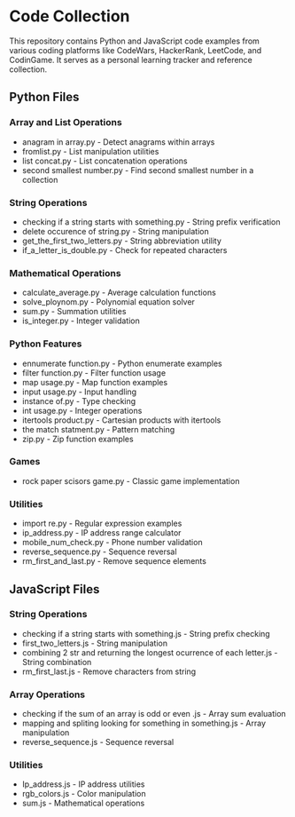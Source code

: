 # Code Collection

This repository contains Python and JavaScript code examples from various coding platforms like CodeWars, HackerRank, LeetCode, and CodinGame. It serves as a personal learning tracker and reference collection.

## Python Files

### Array and List Operations
- anagram in array.py - Detect anagrams within arrays
- fromlist.py - List manipulation utilities
- list concat.py - List concatenation operations
- second smallest number.py - Find second smallest number in a collection

### String Operations
- checking if a string starts with something.py - String prefix verification
- delete occurence of string.py - String manipulation
- get_the_first_two_letters.py - String abbreviation utility
- if_a_letter_is_double.py - Check for repeated characters

### Mathematical Operations
- calculate_average.py - Average calculation functions
- solve_ploynom.py - Polynomial equation solver
- sum.py - Summation utilities
- is_integer.py - Integer validation

### Python Features
- ennumerate function.py - Python enumerate examples
- filter function.py - Filter function usage
- map usage.py - Map function examples
- input usage.py - Input handling
- instance of.py - Type checking
- int usage.py - Integer operations
- itertools product.py - Cartesian products with itertools
- the match statment.py - Pattern matching
- zip.py - Zip function examples

### Games
- rock paper scisors game.py - Classic game implementation

### Utilities
- import re.py - Regular expression examples
- ip_address.py - IP address range calculator
- mobile_num_check.py - Phone number validation
- reverse_sequence.py - Sequence reversal
- rm_first_and_last.py - Remove sequence elements

## JavaScript Files

### String Operations
- checking if a string starts with something.js - String prefix checking
- first_two_letters.js - String manipulation
- combining 2 str and returning the longest ocurrence of each letter.js - String combination
- rm_first_last.js - Remove characters from string

### Array Operations
- checking if the sum of an array is odd or even .js - Array sum evaluation
- mapping and spliting looking for something in something.js - Array manipulation
- reverse_sequence.js - Sequence reversal

### Utilities
- Ip_address.js - IP address utilities
- rgb_colors.js - Color manipulation
- sum.js - Mathematical operations